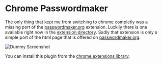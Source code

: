 # Chrome Passwordmaker

The only thing that kept me from switching to chrome completly was a missing port of the <a href="http://passwordmaker.org/">passwordmaker.org</a>
extension. Luckily there is one available right now in the <a href="http://chrome.google.com/extensions/detail/doblembglfahhpiilfhajboogopikhcm">extension directory</a>.
Sadly that extension is only a simple port of the html page that is offered on <a href="http://passwordmaker.org/">passwordmaker.org</a>.

![Dummy Screenshot](http://img405.imageshack.us/img405/6676/bildschirmfoto20100418u.png)

You can install this plugin from the <a href="https://chrome.google.com/extensions/detail/ocjkdaaapapjpmipmhiadedofjiokogj">chrome extensions library</a>.